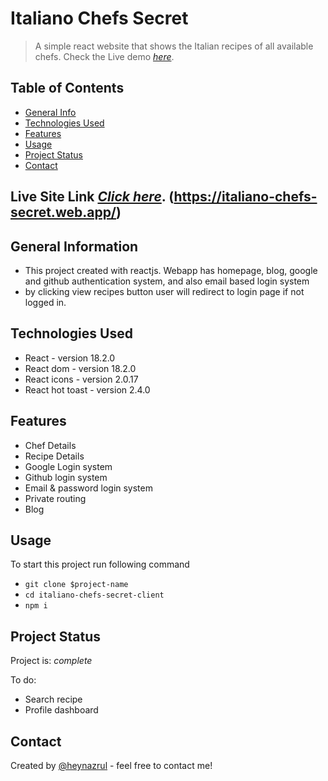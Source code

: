 # Italiano Chefs Secret
> A simple react website that shows the Italian recipes of all available chefs. Check the
> Live demo [_here_](https://italiano-chefs-secret.web.app/).

## Table of Contents
* [General Info](#general-information)
* [Technologies Used](#technologies-used)
* [Features](#features)
* [Usage](#usage)
* [Project Status](#project-status)
* [Contact](#contact)



## Live Site Link [_Click here_](https://italiano-chefs-secret.web.app/). (https://italiano-chefs-secret.web.app/)

## General Information
- This project created with reactjs. Webapp has homepage, blog, google and github authentication system, and also email based login system
- by clicking view recipes button user will redirect to login page if not logged in.



## Technologies Used
- React - version 18.2.0
- React dom - version 18.2.0
- React icons - version 2.0.17
- React hot toast - version 2.4.0



## Features
- Chef Details
- Recipe Details
- Google Login system
- Github login system
- Email & password login system
- Private routing
- Blog


## Usage
To start this project run following command

- `git clone $project-name`
- `cd italiano-chefs-secret-client`
- `npm i`



## Project Status
Project is:  _complete_ 

To do:
- Search recipe
- Profile dashboard


## Contact
Created by [@heynazrul](https://github.com/heynazrul) - feel free to contact me!


<!-- Optional -->
<!-- ## License -->
<!-- This project is open source and available under the [... License](). -->

<!-- You don't have to include all sections - just the one's relevant to your project -->
